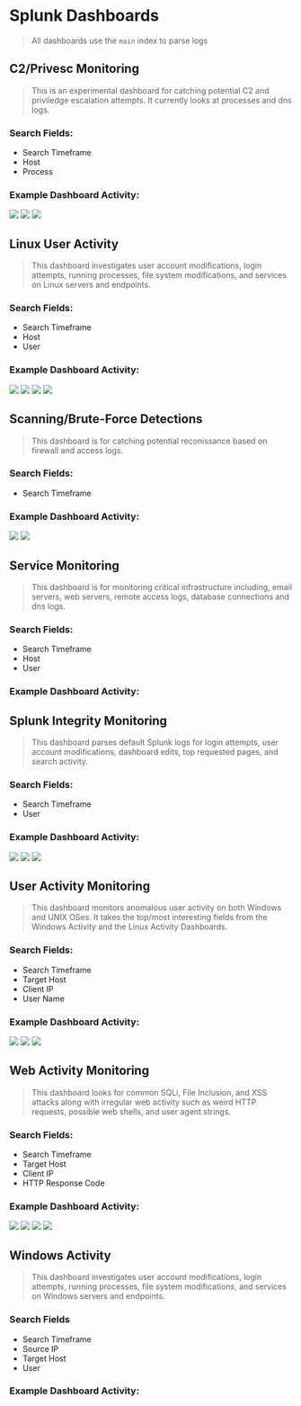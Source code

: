 # Splunk Dashboards
> All dashboards use the `main` index to parse logs

## C2/Privesc Monitoring
> This is an experimental dashboard for catching potential C2 and priviledge escalation attempts. It currently looks at processes and dns logs. 
### Search Fields: 
- Search Timeframe
- Host
- Process
### Example Dashboard Activity:
  ![](images/c2-privesc/1.png)
  ![](images/c2-privesc/2.png)
  ![](images/c2-privesc/3.png)

## Linux User Activity
> This dashboard investigates user account modifications, login attempts, running processes, file system modifications, and services on Linux servers and endpoints. 
### Search Fields:
- Search Timeframe
- Host
- User
### Example Dashboard Activity:
  ![](images/linux-activity/1.png)
  ![](images/linux-activity/2.png)
  ![](images/linux-activity/3.png)
  ![](images/linux-activity/4.png)


## Scanning/Brute-Force Detections
> This dashboard is for catching potential reconissance based on firewall and access logs.
### Search Fields:
- Search Timeframe
### Example Dashboard Activity:
  ![](images/scanning/1.png)
  ![](images/scanning/2.png)

## Service Monitoring
> This dashboard is for monitoring critical infrastructure including, email servers, web servers, remote access logs, database connections and dns logs. 
### Search Fields:
- Search Timeframe
- Host 
- User
### Example Dashboard Activity:

## Splunk Integrity Monitoring
> This dashboard parses default Splunk logs for login attempts, user account modifications, dashboard edits, top requested pages, and search activity.
### Search Fields:
- Search Timeframe
- User
### Example Dashboard Activity:
  ![](images/splunk-integrity/1.png)
  ![](images/splunk-integrity/2.png)
  ![](images/splunk-integrity/3.png)

## User Activity Monitoring
> This dashboard monitors anomalous user activity on both Windows and UNIX OSes. It takes the top/most interesting fields from the Windows Activity and the Linux Activity Dashboards. 
 ### Search Fields: 
 - Search Timeframe
 - Target Host
 - Client IP
 - User Name
 ### Example Dashboard Activity:
  ![](images/user-activity/1.png)
  ![](images/user-activity/2.png)
  ![](images/user-activity/3.png)

## Web Activity Monitoring
> This dashboard looks for common SQLi, File Inclusion, and XSS attacks along with irregular web activity such as weird HTTP requests, possible web shells, and user agent strings. 
 ### Search Fields: 
 - Search Timeframe
 - Target Host
 - Client IP
 - HTTP Response Code
 ### Example Dashboard Activity:
  ![](images/web-activity/1.png)
  ![](images/web-activity/2.png)
  ![](images/web-activity/3.png)
  ![](images/web-activity/4.png)

## Windows Activity
> This dashboard investigates user account modifications, login attempts, running processes, file system modifications, and services on Windows servers and endpoints. 
### Search Fields
- Search Timeframe
- Source IP
- Target Host
- User
### Example Dashboard Activity:
